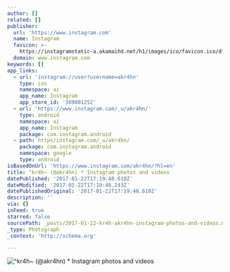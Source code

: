 ```yaml
---
author: []
related: []
publisher:
  url: 'https://www.instagram.com'
  name: Instagram
  favicon: >-
    https://instagramstatic-a.akamaihd.net/h1/images/ico/favicon.ico/dfa85bb1fd63.ico
  domain: www.instagram.com
keywords: []
app_links:
  - url: 'instagram://user?username=akr4hn'
    type: ios
    namespace: ai
    app_name: Instagram
    app_store_id: '389801252'
  - url: 'https://www.instagram.com/_u/akr4hn/'
    type: android
    namespace: ai
    app_name: Instagram
    package: com.instagram.android
  - path: https/instagram.com/_u/akr4hn/
    package: com.instagram.android
    namespace: google
    type: android
isBasedOnUrl: 'https://www.instagram.com/akr4hn/?hl=en'
title: ^kr4h~ (@akr4hn) * Instagram photos and videos
datePublished: '2017-01-22T17:19:48.610Z'
dateModified: '2017-01-22T17:19:46.243Z'
datePublishedOriginal: '2017-01-22T17:19:48.610Z'
description: ''
via: {}
inFeed: true
starred: false
sourcePath: _posts/2017-01-22-kr4h-akr4hn-instagram-photos-and-videos.md
_type: Photograph
_context: 'http://schema.org'

---
```

![^kr4h~ (@akr4hn) * Instagram photos and videos](https://scontent.cdninstagram.com/t51.2885-19/s150x150/13102566_111272809289160_309853975_a.jpg)